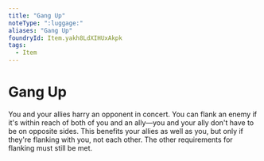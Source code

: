 ```yaml
---
title: "Gang Up"
noteType: ":luggage:"
aliases: "Gang Up"
foundryId: Item.yakh8LdXIHUxAkpk
tags:
  - Item
---
```


# Gang Up

You and your allies harry an opponent in concert. You can flank an enemy if it's within reach of both of you and an ally—you and your ally don't have to be on opposite sides. This benefits your allies as well as you, but only if they're flanking with you, not each other. The other requirements for flanking must still be met.
